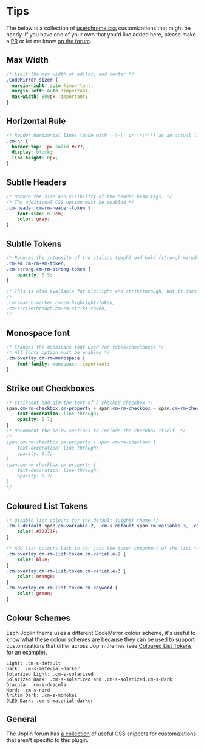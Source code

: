 # Tips

The below is a collection of [userchrome.css](https://joplinapp.org/#custom-css) customizations that might be handy. If you have one of your own that you'd like added here, please make a [PR](https://github.com/CalebJohn/joplin-rich-markdown/pulls) or let me know [on the forum](https://discourse.joplinapp.org/t/plugin-rich-markdown/15053).

## Max Width

```css
/* Limit the max width of editor, and center */
.CodeMirror-sizer {
  margin-right: auto !important;
  margin-left: auto !important;
  max-width: 800px !important;
}
```

## Horizontal Rule 

```css
/* Render horizontal lines (made with \-\-\- or \*\*\*) as an actual line across the editor. */
.cm-hr {
  border-top: 1px solid #777;
  display: block;
  line-height: 0px;
}
```

## Subtle Headers

```css
/* Reduce the size and visibility of the header hash tags. */
/* The additional CSS option must be enabled */
.cm-header.cm-rm-header-token {
	font-size: 0.9em;
	color: grey;
}
```

## Subtle Tokens

```css
/* Reduces the intensity of the italics (emph) and bold (strong) markdown tokens */
.cm-em.cm-rm-em-token,
.cm-strong.cm-rm-strong-token {
	opacity: 0.5;
}

/* This is also available for highlight and strikethrough, but it doesn't look very good */
/*
.cm-search-marker.cm-rm-highlight-token,
.cm-strikethrough.cm-rm-strike-token,
*/

```

## Monospace font

```css
/* Changes the monospace font used for tabes/checkboxes */
/* All fonts option must be enabled */
.cm-overlay.cm-rm-monospace {
	font-family: monospace !important;
}
```

## Strike out Checkboxes
```css
/* strikeout and dim the text of a checked checkbox */
span.cm-rm-checkbox.cm-property + span.cm-rm-checkbox ~ span.cm-rm-checkbox {
	text-decoration: line-through;
	opacity: 0.7;
}
/* Uncomment the below sections to include the checkbox itself  */
/*
span.cm-rm-checkbox.cm-property + span.cm-rm-checkbox {
	text-decoration: line-through;
	opacity: 0.7;
}
span.cm-rm-checkbox.cm-property {
	text-decoration: line-through;
	opacity: 0.7;
}
*/
```

## Coloured List Tokens

```css
/* Disable list colours for the default (Light) theme */
.cm-s-default span.cm-variable-2, .cm-s-default span.cm-variable-3, .cm-s-default  span.cm-keyword {
	color: #32373F;
}

/* Add list colours back in for just the token component of the list */
.cm-overlay.cm-rm-list-token.cm-variable-2 {
	color: blue;
}
.cm-overlay.cm-rm-list-token.cm-variable-3 {
	color: orange;
}
.cm-overlay.cm-rm-list-token.cm-keyword {
	color: green;
}
```

## Colour Schemes

Each Joplin theme uses a different CodeMirror colour scheme, it's useful to know what these colour schemes are because they can be used to support customizations that differ across Joplin themes (see [Coloured List Tokens](#coloured-list-tokens) for an example).

```
Light: .cm-s-default
Dark: .cm-s-material-darker
Solarized Light: .cm-s-solarized
Solarized Dark: .cm-s-solarized and .cm-s-solarized.cm-s-dark
Dracula: .cm-s-dracula
Nord: .cm-s-nord
Aritim Dark: .cm-s-monokai
OLED Dark: .cm-s-material-darker
```

## General

The Joplin forum has [a collection](https://discourse.joplinapp.org/t/joplin-customization/11195) of useful CSS snippets for customizations that aren't specific to this plugin.
